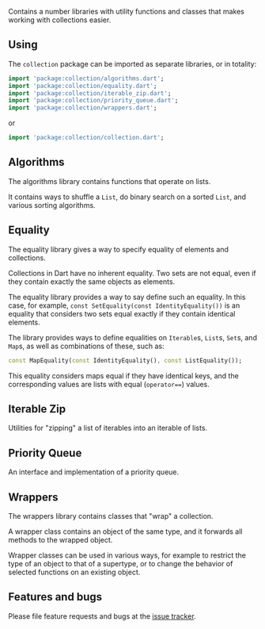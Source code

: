 Contains a number libraries
with utility functions and classes that makes working with collections easier.

## Using

The `collection` package can be imported as separate libraries, or
in totality:

```dart
import 'package:collection/algorithms.dart';
import 'package:collection/equality.dart';
import 'package:collection/iterable_zip.dart';
import 'package:collection/priority_queue.dart';
import 'package:collection/wrappers.dart';
```

or

```dart
import 'package:collection/collection.dart';
```

## Algorithms

The algorithms library contains functions that operate on lists.

It contains ways to shuffle a `List`, do binary search on a sorted `List`, and
various sorting algorithms.


## Equality

The equality library gives a way to specify equality of elements and
collections.

Collections in Dart have no inherent equality. Two sets are not equal, even
if they contain exactly the same objects as elements.

The equality library provides a way to say define such an equality. In this
case, for example, `const SetEquality(const IdentityEquality())` is an equality
that considers two sets equal exactly if they contain identical elements.

The library provides ways to define equalities on `Iterable`s, `List`s, `Set`s,
and `Map`s, as well as combinations of these, such as:

```dart
const MapEquality(const IdentityEquality(), const ListEquality());
```

This equality considers maps equal if they have identical keys, and the
corresponding values are lists with equal (`operator==`) values.


## Iterable Zip

Utilities for "zipping" a list of iterables into an iterable of lists.


## Priority Queue

An interface and implementation of a priority queue.


## Wrappers

The wrappers library contains classes that "wrap" a collection.

A wrapper class contains an object of the same type, and it forwards all
methods to the wrapped object.

Wrapper classes can be used in various ways, for example to restrict the type
of an object to that of a supertype, or to change the behavior of selected
functions on an existing object.

## Features and bugs

Please file feature requests and bugs at the [issue tracker][tracker].

[tracker]: https://github.com/dart-lang/collection/issues

